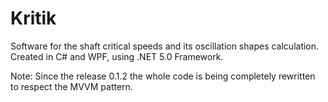 # Kritik
Software for the shaft critical speeds and its oscillation shapes calculation.
Created in C# and WPF, using .NET 5.0 Framework.

Note: Since the release 0.1.2 the whole code is being completely rewritten to respect the MVVM pattern.
